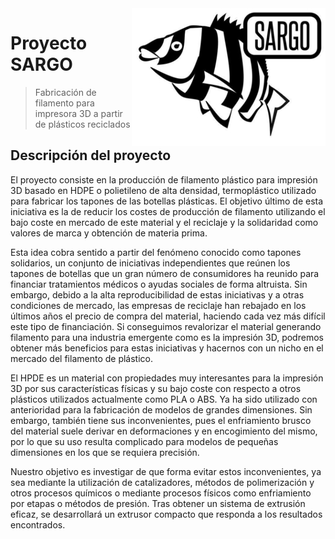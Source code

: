 <img src="LOGO.jpg" align="right" />

# Proyecto SARGO
> Fabricación de filamento para impresora 3D a partir de plásticos reciclados

## Descripción del proyecto

El proyecto consiste en la producción de filamento plástico para impresión 3D basado en HDPE o polietileno de alta densidad, termoplástico utilizado para fabricar los tapones de las botellas plásticas. El objetivo último de esta iniciativa es la de reducir los costes de producción de filamento utilizando el bajo coste en mercado de este material y el reciclaje y la solidaridad como valores de marca y obtención de materia prima.

Esta idea cobra sentido a partir del fenómeno conocido como tapones solidarios, un conjunto de iniciativas independientes que reúnen los tapones de botellas que un gran número de consumidores ha reunido para financiar tratamientos médicos o ayudas sociales de forma altruista. Sin embargo, debido a la alta reproducibilidad de estas iniciativas y a otras condiciones de mercado, las empresas de reciclaje han rebajado en los últimos años el precio de compra del material, haciendo cada vez más difícil este tipo de financiación. Si conseguimos revalorizar el material generando filamento para una industria emergente como es la impresión 3D, podremos obtener más beneficios para estas iniciativas y hacernos con un nicho en el mercado del filamento de plástico.

El HPDE es un material con propiedades muy interesantes para la impresión 3D por sus características físicas y su bajo coste con respecto a otros plásticos utilizados actualmente como PLA o ABS. Ya ha sido utilizado con anterioridad para la fabricación de modelos de grandes dimensiones. Sin embargo, también tiene sus inconvenientes, pues el enfriamiento brusco del material suele derivar en deformaciones y en encogimiento del mismo, por lo que su uso resulta complicado para modelos de pequeñas dimensiones en los que se requiera precisión.

Nuestro objetivo es investigar de que forma evitar estos inconvenientes, ya sea mediante la utilización de catalizadores, métodos de polimerización y otros procesos químicos o mediante procesos físicos como enfriamiento por etapas o métodos de presión. Tras obtener un sistema de extrusión eficaz, se desarrollará un extrusor compacto que responda a los resultados encontrados.
